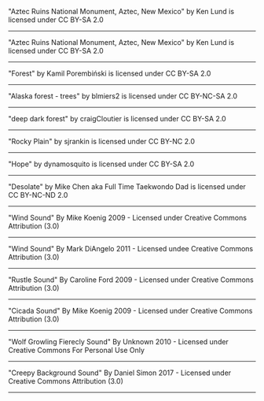 "Aztec Ruins National Monument, Aztec, New Mexico" by Ken Lund is licensed under CC BY-SA 2.0

---

"Aztec Ruins National Monument, Aztec, New Mexico" by Ken Lund is licensed under CC BY-SA 2.0

---

"Forest" by Kamil Porembiński is licensed under CC BY-SA 2.0

---

"Alaska forest - trees" by blmiers2 is licensed under CC BY-NC-SA 2.0

---

"deep dark forest" by craigCloutier is licensed under CC BY-SA 2.0

---

"Rocky Plain" by sjrankin is licensed under CC BY-NC 2.0

---

"Hope" by dynamosquito is licensed under CC BY-SA 2.0

---

"Desolate" by Mike Chen aka Full Time Taekwondo Dad is licensed under CC BY-NC-ND 2.0

---

"Wind Sound"
By Mike Koenig
2009 - Licensed under
Creative Commons
Attribution (3.0)

---

"Wind Sound"
By Mark DiAngelo
2011 - Licensed undee
Creative Commons
Attribution (3.0)

---

"Rustle Sound"
By Caroline Ford
2009 - Licensed under 
Creative Commons
Attribution (3.0)

---

"Cicada Sound"
By Mike Koenig
2009 - Licensed under
Creative Commons
Attribution (3.0)

---

"Wolf Growling Fierecly Sound"
By Unknown
2010 - Licensed under
Creative Commons
For Personal Use Only

---

"Creepy Background Sound"
By Daniel Simon
2017 - Licensed under 
Creative Commons
Attribution (3.0)

---

